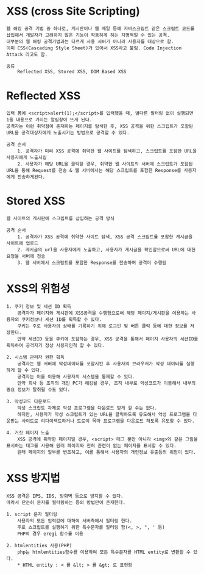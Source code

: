 # XSS (cross Site Scripting)
    웹 해킹 공격 기법 중 하나로, 게시판이나 웹 메일 등에 자바스크립트 같은 스크립트 코드를 삽입해서 개발자가 고려하지 않은 기능이 작동하게 하는 치명적일 수 있는 공격.
    대부분의 웹 해킹 공격기법과는 다르게 사용 서버가 아니라 사용자를 대상으로 함.
    이미 CSS(Cascading Style Sheet)가 있어서 XSS라고 불림. Code Injection Attack 라고도 함.
    
    종류
        Reflected XSS, Stored XSS, DOM Based XSS

# Reflected XSS
    입력 폼에 <script>alert(1);</script>를 입력했을 때, 별다른 필터링 없이 실행되면 1을 내용으로 가지는 알림창이 뜨게 된다.
    공격자는 이런 취약점이 존재하는 페이지를 탐색한 후, XSS 공격을 위한 스크립트가 포함된 URL을 공격대상자에게 노출시키는 방법으로 공격할 수 있다.

    공격 순서
        1. 공격자가 미리 XSS 공격에 취약한 웹 사이트를 탐색하고, 스크립트를 포함한 URL을 사용자에게 노출시킴
        2. 사용자가 해당 URL을 클릭할 경우, 취약한 웹 사이트의 서버에 스크립트가 포함된 URL을 통해 Request를 전송 & 웹 서버에서는 해당 스크립트를 포함한 Response를 사용자에게 전송하게된다.

# Stored XSS
    웹 사이트의 게시판에 스크립트를 삽입하는 공격 방식

    공격 순서
        1. 공격자가 XSS 공격에 취약한 사이트 탐색, XSS 공격 스크립트를 포함한 게시글을 사이트에 업로드
        2. 게시글의 url을 사용자에게 노출하고, 사용자가 게시글을 확인함으로써 URL에 대한 요청을 서버에 전송
        3. 웹 서버에서 스크립트를 포함한 Response를 전송하며 공격이 수행됨

# XSS의 위험성
    1. 쿠키 정보 및 세션 ID 획득
        공격자가 페이지와 게시판에 XSS공격을 수행함으로써 해당 페이지/게시판을 이용하는 사용자의 쿠키정보나 세션 ID를 획득할 수 있다.
        쿠키는 주로 사용자의 상태를 기록하기 위해 로그인 및 버튼 클릭 등에 대한 정보를 저장한다.
        만약 세션ID 등을 쿠키에 포함하는 경우, XSS 공격을 통해서 페이지 사용자의 세션ID를 획득하여 공격자가 정상 사용자인척 할 수 있다.

    2. 시스템 관리자 권한 획득
        공격자는 웹 서버에 악성데이터를 포함시킨 후 사용자의 브라우저가 악성 데이터를 실행하게 할 수 있다.
        공격자는 이를 이용해 사용자의 시스템을 통제할 수 있다.
        만약 회사 등 조직의 개인 PC가 해킹될 경우, 조직 내부로 악성코드가 이동해서 내부의 중요 정보가 탈취될 수도 있다.

    3. 악성코드 다운로드
        악성 스크립트 자체로 악성 프로그램을 다운로드 받게 할 수는 없다.
        하지만, 사용자가 악성 스크립트가 있는 URL을 클릭하도록 유도해서 악성 프로그램을 다운받는 사이트로 리다이렉트하거나 트로이 목마 프로그램을 다운로드 하도록 유도할 수 있다.

    4. 거짓 페이지 노출
        XSS 공격에 취약한 페이지일 경우, <script> 태그 뿐만 아니라 <img>와 같은 그림을 표시하는 태그를 사용해 원래 페이지와 전혀 관련이 없는 페이지를 표시할 수 있다.
        원래 페이지의 일부를 변조하고, 이를 통해서 사용자의 개인정보 유출등의 위험이 있다.

# XSS 방지법
    XSS 공격은 IPS, IDS, 방화벽 등으로 방지할 수 없다.
    따라서 단순히 문자를 필터링하는 등의 방법만이 존재한다.

    1. script 문자 필터링
        사용자의 모든 입력값에 대하여 서버측에서 필터링 한다.
        주로 스크립트를 실행하기 위한 특수문자를 필터링 함(<, >, ", ' 등)
        PHP의 경우 eregi 함수를 이용
        
    2. htmlentities 사용(PHP)
        php는 htmlentities함수를 이용하여 모든 특수문자를 HTML entity로 변환할 수 있다.
        * HTML entity : < 를 &lt; > 를 &gt; 로 표현함